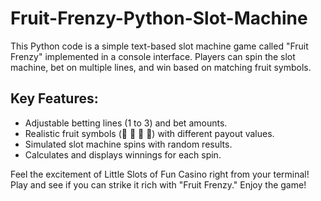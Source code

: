 # Fruit-Frenzy-Python-Slot-Machine

This Python code is a simple text-based slot machine game called "Fruit Frenzy" implemented in a console interface. Players can spin the slot machine, bet on multiple lines, and win based on matching fruit symbols. 

## Key Features:
- Adjustable betting lines (1 to 3) and bet amounts.
- Realistic fruit symbols (🥭 🍎 🍍 🍌) with different payout values.
- Simulated slot machine spins with random results.
- Calculates and displays winnings for each spin.

Feel the excitement of Little Slots of Fun Casino right from your terminal! Play and see if you can strike it rich with "Fruit Frenzy." Enjoy the game!

